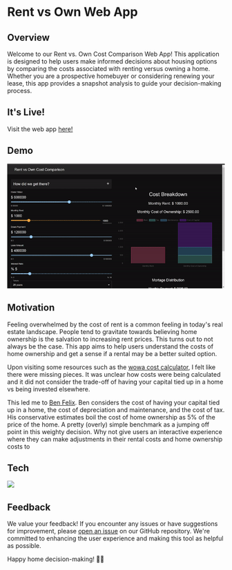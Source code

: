 # Rent vs Own Web App

## Overview

Welcome to our Rent vs. Own Cost Comparison Web App! This application is designed to help users make informed decisions about housing options by comparing the costs associated with renting versus owning a home. Whether you are a prospective homebuyer or considering renewing your lease, this app provides a snapshot analysis to guide your decision-making process.

## It's Live!

Visit the web app [here!](https://amplify.d35xku6dxohz72.amplifyapp.com/)

## Demo

![Alt text](rent-vs-own-demo.gif)

## Motivation

Feeling overwhelmed by the cost of rent is a common feeling in today's real estate landscape.
People tend to gravitate towards believing home ownership is the salvation to increasing rent prices.
This turns out to not always be the case.
This app aims to help users understand the costs of home ownership and get a sense if a rental may be a better suited option.

Upon visiting some resources such as the [wowa cost calculator](https://wowa.ca/calculators/rent-vs-buy-calculator), I felt like there were missing pieces. It was unclear how costs were being calculated and it did not consider the trade-off of having your capital tied up in a home vs being invested elsewhere.

This led me to [Ben Felix](https://www.pwlcapital.com/rent-or-own-your-home-5-rule/). Ben considers the cost of having your capital tied up in a home, the cost of depreciation and maintenance, and the cost of tax. His conservative estimates boil the cost of home ownership as 5% of the price of the home. A pretty (overly) simple benchmark as a jumping off point in this weighty decision. Why not give users an interactive experience where they can make adjustments in their rental costs and home ownership costs to

## Tech

![](https://skills.thijs.gg/icons?i=js,html,css,react)

## Feedback

We value your feedback! If you encounter any issues or have suggestions for improvement, please [open an issue](https://github.com/mkudrenecky/rent-vs-own-webapp/issues/new) on our GitHub repository. We're committed to enhancing the user experience and making this tool as helpful as possible.

Happy home decision-making! 🏡✨
